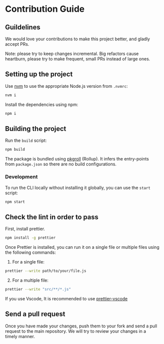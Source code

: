 # Contribution Guide

## Guildelines

We would love your contributions to make this project better, and gladly accept PRs.

Note: please try to keep changes incremental. Big refactors cause heartburn, please try to make frequent, small PRs instead of large ones.

## Setting up the project

Use [nvm](https://nvm.sh) to use the appropriate Node.js version from `.nvmrc`:

```sh
nvm i
```

Install the dependencies using npm:

```sh
npm i
```

## Building the project

Run the `build` script:

```sh
npm build
```

The package is bundled using [pkgroll](https://github.com/privatenumber/pkgroll) (Rollup). It infers the entry-points from `package.json` so there are no build configurations.

### Development

To run the CLI locally without installing it globally, you can use the `start` script:

```sh
npm start
```

## Check the lint in order to pass

First, install prettier.

```sh
npm install -g prettier
```

Once Prettier is installed, you can run it on a single file or multiple files using the following commands:

1. For a single file:

```sh
prettier --write path/to/your/file.js
```

2. For a multiple file:

```sh
prettier --write "src/**/*.js"
```

If you use Vscode, It is recommended to use [prettier-vscode](https://github.com/prettier/prettier-vscode)

## Send a pull request

Once you have made your changes, push them to your fork and send a pull request to the main repository. We will try to review your changes in a timely manner.